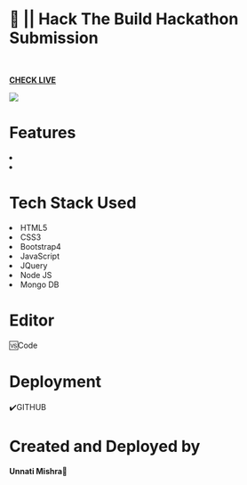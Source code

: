 #  📍 || Hack The Build  Hackathon Submission

<br>


<b> <a href="https://codesbyunnati.github.io/CoSave/index.html"> CHECK LIVE </a></b>
<br>

<img src="#" border="0">
<br>

<h1>Features</h1>

<li></li>
<li></li>

<h1>Tech Stack Used</h1>
<li>HTML5</li>
<li>CSS3</li>
<li>Bootstrap4</li>
<li>JavaScript</li>
<li>JQuery</li>
<li>Node JS</li>
<li>Mongo  DB</li>


<h1>Editor</h1>
🆚Code

<h1>Deployment</h1>✔️GITHUB

<h1>Created and Deployed by</h1>
  <b>Unnati Mishra🙎</b>
  <br><br>
